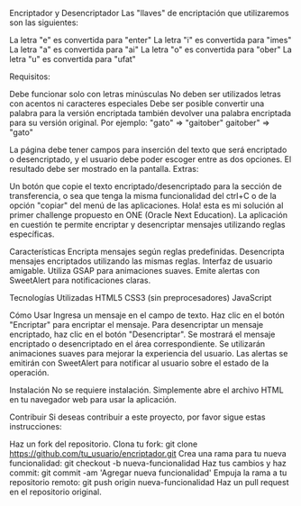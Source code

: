 Encriptador y Desencriptador
Las "llaves" de encriptación que utilizaremos son las siguientes:

La letra "e" es convertida para "enter"
La letra "i" es convertida para "imes"
La letra "a" es convertida para "ai"
La letra "o" es convertida para "ober"
La letra "u" es convertida para "ufat"

Requisitos:

Debe funcionar solo con letras minúsculas
No deben ser utilizados letras con acentos ni caracteres especiales
Debe ser posible convertir una palabra para la versión encriptada también devolver una palabra encriptada para su versión original.
Por ejemplo:
"gato" => "gaitober"
gaitober" => "gato"

La página debe tener campos para
inserción del texto que será encriptado o desencriptado, y el usuario debe poder escoger entre as dos opciones.
El resultado debe ser mostrado en la pantalla.
Extras:

Un botón que copie el texto encriptado/desencriptado para la sección de transferencia, o sea que tenga la misma funcionalidad del ctrl+C o de la opción "copiar" del menú de las aplicaciones.
Hola! esta es mi solución al primer challenge propuesto en ONE (Oracle Next Education). La aplicación en cuestión te permite encriptar y desencriptar mensajes utilizando reglas específicas.

Características
Encripta mensajes según reglas predefinidas.
Desencripta mensajes encriptados utilizando las mismas reglas.
Interfaz de usuario amigable.
Utiliza GSAP para animaciones suaves.
Emite alertas con SweetAlert para notificaciones claras.

Tecnologías Utilizadas
HTML5
CSS3 (sin preprocesadores)
JavaScript

Cómo Usar
Ingresa un mensaje en el campo de texto.
Haz clic en el botón "Encriptar" para encriptar el mensaje.
Para desencriptar un mensaje encriptado, haz clic en el botón "Desencriptar".
Se mostrará el mensaje encriptado o desencriptado en el área correspondiente.
Se utilizarán animaciones suaves para mejorar la experiencia del usuario.
Las alertas se emitirán con SweetAlert para notificar al usuario sobre el estado de la operación.

Instalación
No se requiere instalación. Simplemente abre el archivo HTML en tu navegador web para usar la aplicación.

Contribuir
Si deseas contribuir a este proyecto, por favor sigue estas instrucciones:

Haz un fork del repositorio.
Clona tu fork: git clone https://github.com/tu_usuario/encriptador.git
Crea una rama para tu nueva funcionalidad: git checkout -b nueva-funcionalidad
Haz tus cambios y haz commit: git commit -am 'Agregar nueva funcionalidad'
Empuja la rama a tu repositorio remoto: git push origin nueva-funcionalidad
Haz un pull request en el repositorio original.
